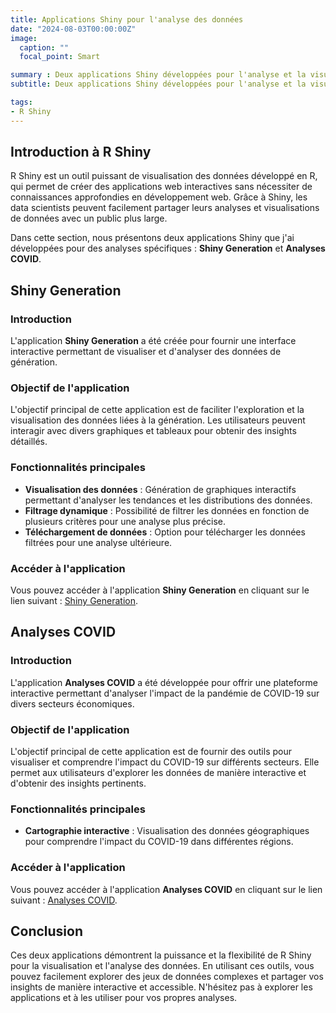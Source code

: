 ```yaml
---
title: Applications Shiny pour l'analyse des données
date: "2024-08-03T00:00:00Z"
image:
  caption: ""
  focal_point: Smart

summary : Deux applications Shiny développées pour l'analyse et la visualisation des données.
subtitle: Deux applications Shiny développées pour l'analyse et la visualisation des données.

tags:
- R Shiny
---
```


## Introduction à R Shiny

R Shiny est un outil puissant de visualisation des données développé en R, qui permet de créer des applications web interactives sans nécessiter de connaissances approfondies en développement web. Grâce à Shiny, les data scientists peuvent facilement partager leurs analyses et visualisations de données avec un public plus large.

Dans cette section, nous présentons deux applications Shiny que j'ai développées pour des analyses spécifiques : **Shiny Generation** et **Analyses COVID**.

## Shiny Generation

### Introduction
L'application **Shiny Generation** a été créée pour fournir une interface interactive permettant de visualiser et d'analyser des données de génération.

### Objectif de l'application
L'objectif principal de cette application est de faciliter l'exploration et la visualisation des données liées à la génération. Les utilisateurs peuvent interagir avec divers graphiques et tableaux pour obtenir des insights détaillés.

### Fonctionnalités principales
- **Visualisation des données** : Génération de graphiques interactifs permettant d'analyser les tendances et les distributions des données.
- **Filtrage dynamique** : Possibilité de filtrer les données en fonction de plusieurs critères pour une analyse plus précise.
- **Téléchargement de données** : Option pour télécharger les données filtrées pour une analyse ultérieure.

### Accéder à l'application
Vous pouvez accéder à l'application **Shiny Generation** en cliquant sur le lien suivant : [Shiny Generation](https://razantejjar.shinyapps.io/Shiny-generation/).

## Analyses COVID

### Introduction
L'application **Analyses COVID** a été développée pour offrir une plateforme interactive permettant d'analyser l'impact de la pandémie de COVID-19 sur divers secteurs économiques.

### Objectif de l'application
L'objectif principal de cette application est de fournir des outils pour visualiser et comprendre l'impact du COVID-19 sur différents secteurs. Elle permet aux utilisateurs d'explorer les données de manière interactive et d'obtenir des insights pertinents.

### Fonctionnalités principales
- **Cartographie interactive** : Visualisation des données géographiques pour comprendre l'impact du COVID-19 dans différentes régions.


### Accéder à l'application
Vous pouvez accéder à l'application **Analyses COVID** en cliquant sur le lien suivant : [Analyses COVID](https://razantejjar.shinyapps.io/Analyses-Covide/).

## Conclusion

Ces deux applications démontrent la puissance et la flexibilité de R Shiny pour la visualisation et l'analyse des données. En utilisant ces outils, vous pouvez facilement explorer des jeux de données complexes et partager vos insights de manière interactive et accessible. N'hésitez pas à explorer les applications et à les utiliser pour vos propres analyses.
